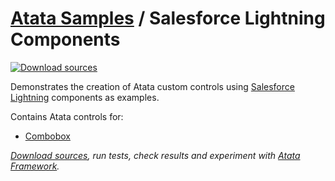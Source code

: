 # [Atata Samples](https://github.com/atata-framework/atata-samples) / Salesforce Lightning Components

[![Download sources](https://img.shields.io/badge/Download-sources-brightgreen.svg)](https://github.com/atata-framework/atata-samples/raw/main/_archives/SalesforceLightning.zip)

Demonstrates the creation of Atata custom controls using [Salesforce Lightning](https://developer.salesforce.com/docs/component-library/overview/components) components as examples.

Contains Atata controls for:

- [Combobox](https://developer.salesforce.com/docs/component-library/bundle/lightning-combobox/example)

*[Download sources](https://github.com/atata-framework/atata-samples/raw/main/_archives/SalesforceLightning.zip), run tests, check results and experiment with [Atata Framework](https://atata.io).*
